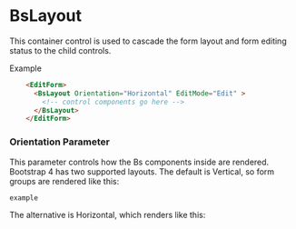 ﻿# BsLayout

This container control is used to cascade the form layout and form editing status to the child controls.

Example
```html
    <EditForm>
      <BsLayout Orientation="Horizontal" EditMode="Edit" >
        <!-- control components go here -->
      </BsLayout>
    </EditForm>
```

### Orientation Parameter

This parameter controls how the Bs components inside are rendered. Bootstrap 4 has two supported layouts. The
default is Vertical, so form groups are rendered like this:
```html
example
```
The alternative is Horizontal, which renders like this:
```html

```
